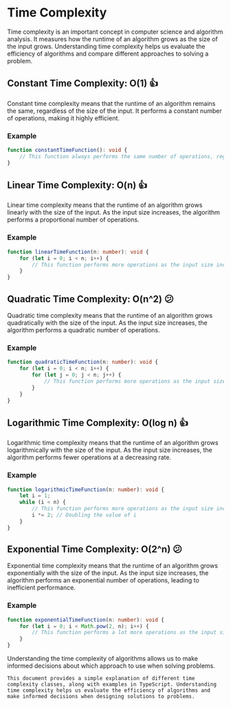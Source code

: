 # Time Complexity

Time complexity is an important concept in computer science and algorithm analysis. It measures how the runtime of an algorithm grows as the size of the input grows. Understanding time complexity helps us evaluate the efficiency of algorithms and compare different approaches to solving a problem.

## Constant Time Complexity: O(1) 👍

Constant time complexity means that the runtime of an algorithm remains the same, regardless of the size of the input. It performs a constant number of operations, making it highly efficient.

### Example
```typescript
function constantTimeFunction(): void {
    // This function always performs the same number of operations, regardless of the input size.
}
```

## Linear Time Complexity: O(n) 👍

Linear time complexity means that the runtime of an algorithm grows linearly with the size of the input. As the input size increases, the algorithm performs a proportional number of operations.

### Example
```typescript
function linearTimeFunction(n: number): void {
    for (let i = 0; i < n; i++) {
        // This function performs more operations as the input size increases, but at a steady rate.
    }
}
```

## Quadratic Time Complexity: O(n^2) 😕

Quadratic time complexity means that the runtime of an algorithm grows quadratically with the size of the input. As the input size increases, the algorithm performs a quadratic number of operations.

### Example
```typescript
function quadraticTimeFunction(n: number): void {
    for (let i = 0; i < n; i++) {
        for (let j = 0; j < n; j++) {
            // This function performs more operations as the input size increases, and the rate of increase speeds up.
        }
    }
}
```

## Logarithmic Time Complexity: O(log n) 👍

Logarithmic time complexity means that the runtime of an algorithm grows logarithmically with the size of the input. As the input size increases, the algorithm performs fewer operations at a decreasing rate.

### Example
```typescript
function logarithmicTimeFunction(n: number): void {
    let i = 1;
    while (i < n) {
        // This function performs more operations as the input size increases, but the rate of increase slows down.
        i *= 2; // Doubling the value of i
    }
}
```

## Exponential Time Complexity: O(2^n) 😕

Exponential time complexity means that the runtime of an algorithm grows exponentially with the size of the input. As the input size increases, the algorithm performs an exponential number of operations, leading to inefficient performance.

### Example
```typescript
function exponentialTimeFunction(n: number): void {
    for (let i = 0; i < Math.pow(2, n); i++) {
        // This function performs a lot more operations as the input size increases, and the rate of increase becomes extreme.
    }
}
```

Understanding the time complexity of algorithms allows us to make informed decisions about which approach to use when solving problems.
```
This document provides a simple explanation of different time complexity classes, along with examples in TypeScript. Understanding time complexity helps us evaluate the efficiency of algorithms and make informed decisions when designing solutions to problems.
